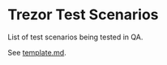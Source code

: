 # Trezor Test Scenarios

List of test scenarios being tested in QA.

See [template.md](template.md).
